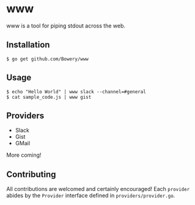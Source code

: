 # www

www is a tool for piping stdout across the web.

## Installation

```
$ go get github.com/Bowery/www
```

## Usage

```
$ echo "Hello World" | www slack --channel=#general
$ cat sample_code.js | www gist
```

## Providers

- Slack
- Gist
- GMail

More coming!

## Contributing

All contributions are welcomed and certainly encouraged! Each `provider` abides by the `Provider` interface defined in `providers/provider.go`.
